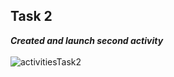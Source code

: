 ## Task 2

***Created and launch second activity***
<br>
<br>
![activitiesTask2](https://user-images.githubusercontent.com/47735236/111404245-8a948c80-86f6-11eb-925b-78a12ba340ba.gif)
